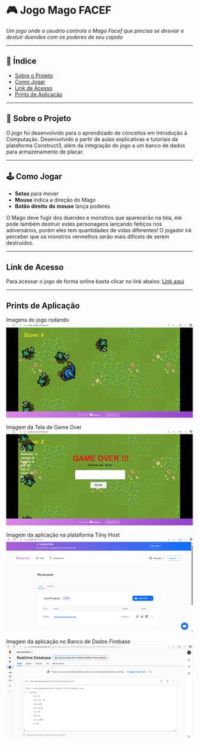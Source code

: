 # 🎮 Jogo Mago FACEF

*Um jogo onde o usuário controla o Mago Facef que precisa se desviar e destuir duendes com os poderes de seu cajado* 

---

## 🧩 Índice

- [Sobre o Projeto](#sobre-o-projeto)  
- [Como Jogar](#como-jogar)  
- [Link de Acesso](#link-de-acesso)
- [Prints de Aplicação](#prints-de-aplicação)

---

## 📌 Sobre o Projeto

O jogo foi desenvolvido para o aprendizado de conceitos em Introdução à Computação.
Desenvolvido a partir de aulas explicativas e tutoriais da plataforma Construct3, além da integração do jogo a um banco de dados para armazenamento de placar.

---

## 🕹️ Como Jogar

- **Setas** para mover
- **Mouse** indica a direção do Mago
- **Botão** **direito** **do** **mouse** lança poderes

O Mago deve fugir dos duendes e monstros que aparecerão na tela, ele pode também destruir estes personagens lançando feitiços nos adiversários, porém eles tem quantidades de vidas diferentes!
O jogador irá perceber que os monstros vermelhos serão mais difíceis de serem destruídos.

---

## Link de Acesso 

Para acessar o jogo de forma online basta clicar no link abaixo:
      [Link aqui](https://gold-annalise-60.tiiny.site/)

---

## Prints de Aplicação
Imagens do jogo rodando
![Prints do Jogo](TelaJogo.png)

Imagem da Tela de Game Over
![Prints do Jogo](TelaGameOver.png)

Imagem da aplicação na plataforma Tiiny Host
![Print da Aplicação no Tiiny Host](TelaTiiny.png)

Imagem da aplicação no Banco de Dados Firebase
![Print da Aplicação no Banco de Dados](TelaFirebase.png)



